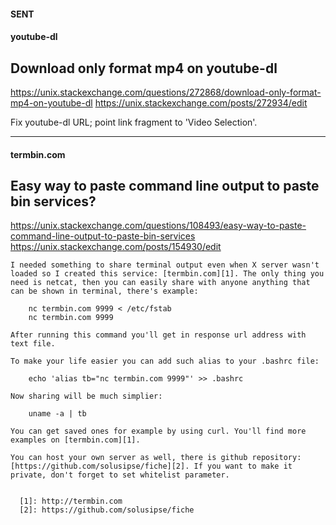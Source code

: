 #### SENT
#### youtube-dl
## Download only format mp4 on youtube-dl
https://unix.stackexchange.com/questions/272868/download-only-format-mp4-on-youtube-dl
https://unix.stackexchange.com/posts/272934/edit


  [2]: https://github.com/ytdl-org/youtube-dl#video-selection

Fix youtube-dl URL; point link fragment to 'Video Selection'.

---

#### termbin.com
## Easy way to paste command line output to paste bin services?

https://unix.stackexchange.com/questions/108493/easy-way-to-paste-command-line-output-to-paste-bin-services
https://unix.stackexchange.com/posts/154930/edit

```
I needed something to share terminal output even when X server wasn't loaded so I created this service: [termbin.com][1]. The only thing you need is netcat, then you can easily share with anyone anything that can be shown in terminal, there's example:

    nc termbin.com 9999 < /etc/fstab
    nc termbin.com 9999 

After running this command you'll get in response url address with text file.

To make your life easier you can add such alias to your .bashrc file:

    echo 'alias tb="nc termbin.com 9999"' >> .bashrc

Now sharing will be much simplier:

    uname -a | tb

You can get saved ones for example by using curl. You'll find more examples on [termbin.com][1].

You can host your own server as well, there is github repository: [https://github.com/solusipse/fiche][2]. If you want to make it private, don't forget to set whitelist parameter.


  [1]: http://termbin.com
  [2]: https://github.com/solusipse/fiche
  ```

